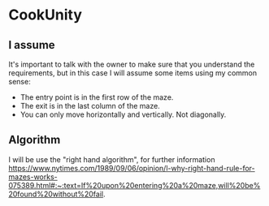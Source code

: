 # CookUnity

## I assume
It's important to talk with the owner to make sure that you understand the requirements, but in this case I will assume some items using my common sense:

- The entry point is in the first row of the maze.
- The exit is in the last column of the maze.
- You can only move horizontally and vertically. Not diagonally.

## Algorithm

I will be use the "right hand algorithm", for further information https://www.nytimes.com/1989/09/06/opinion/l-why-right-hand-rule-for-mazes-works-075389.html#:~:text=If%20upon%20entering%20a%20maze,will%20be%20found%20without%20fail.